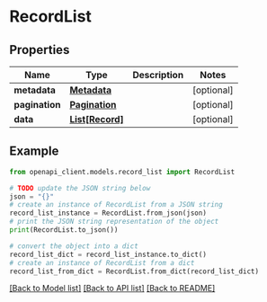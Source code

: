 # RecordList


## Properties

Name | Type | Description | Notes
------------ | ------------- | ------------- | -------------
**metadata** | [**Metadata**](Metadata.md) |  | [optional] 
**pagination** | [**Pagination**](Pagination.md) |  | [optional] 
**data** | [**List[Record]**](Record.md) |  | [optional] 

## Example

```python
from openapi_client.models.record_list import RecordList

# TODO update the JSON string below
json = "{}"
# create an instance of RecordList from a JSON string
record_list_instance = RecordList.from_json(json)
# print the JSON string representation of the object
print(RecordList.to_json())

# convert the object into a dict
record_list_dict = record_list_instance.to_dict()
# create an instance of RecordList from a dict
record_list_from_dict = RecordList.from_dict(record_list_dict)
```
[[Back to Model list]](../README.md#documentation-for-models) [[Back to API list]](../README.md#documentation-for-api-endpoints) [[Back to README]](../README.md)


